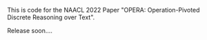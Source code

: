 This is code for the NAACL 2022 Paper "OPERA: Operation-Pivoted Discrete Reasoning over Text".

Release soon....
